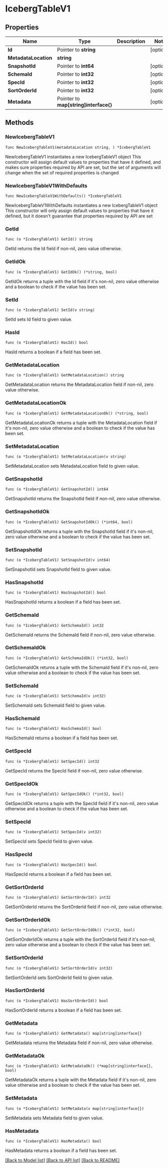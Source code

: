 # IcebergTableV1

## Properties

Name | Type | Description | Notes
------------ | ------------- | ------------- | -------------
**Id** | Pointer to **string** |  | [optional] 
**MetadataLocation** | **string** |  | 
**SnapshotId** | Pointer to **int64** |  | [optional] 
**SchemaId** | Pointer to **int32** |  | [optional] 
**SpecId** | Pointer to **int32** |  | [optional] 
**SortOrderId** | Pointer to **int32** |  | [optional] 
**Metadata** | Pointer to **map[string]interface{}** |  | [optional] 

## Methods

### NewIcebergTableV1

`func NewIcebergTableV1(metadataLocation string, ) *IcebergTableV1`

NewIcebergTableV1 instantiates a new IcebergTableV1 object
This constructor will assign default values to properties that have it defined,
and makes sure properties required by API are set, but the set of arguments
will change when the set of required properties is changed

### NewIcebergTableV1WithDefaults

`func NewIcebergTableV1WithDefaults() *IcebergTableV1`

NewIcebergTableV1WithDefaults instantiates a new IcebergTableV1 object
This constructor will only assign default values to properties that have it defined,
but it doesn't guarantee that properties required by API are set

### GetId

`func (o *IcebergTableV1) GetId() string`

GetId returns the Id field if non-nil, zero value otherwise.

### GetIdOk

`func (o *IcebergTableV1) GetIdOk() (*string, bool)`

GetIdOk returns a tuple with the Id field if it's non-nil, zero value otherwise
and a boolean to check if the value has been set.

### SetId

`func (o *IcebergTableV1) SetId(v string)`

SetId sets Id field to given value.

### HasId

`func (o *IcebergTableV1) HasId() bool`

HasId returns a boolean if a field has been set.

### GetMetadataLocation

`func (o *IcebergTableV1) GetMetadataLocation() string`

GetMetadataLocation returns the MetadataLocation field if non-nil, zero value otherwise.

### GetMetadataLocationOk

`func (o *IcebergTableV1) GetMetadataLocationOk() (*string, bool)`

GetMetadataLocationOk returns a tuple with the MetadataLocation field if it's non-nil, zero value otherwise
and a boolean to check if the value has been set.

### SetMetadataLocation

`func (o *IcebergTableV1) SetMetadataLocation(v string)`

SetMetadataLocation sets MetadataLocation field to given value.


### GetSnapshotId

`func (o *IcebergTableV1) GetSnapshotId() int64`

GetSnapshotId returns the SnapshotId field if non-nil, zero value otherwise.

### GetSnapshotIdOk

`func (o *IcebergTableV1) GetSnapshotIdOk() (*int64, bool)`

GetSnapshotIdOk returns a tuple with the SnapshotId field if it's non-nil, zero value otherwise
and a boolean to check if the value has been set.

### SetSnapshotId

`func (o *IcebergTableV1) SetSnapshotId(v int64)`

SetSnapshotId sets SnapshotId field to given value.

### HasSnapshotId

`func (o *IcebergTableV1) HasSnapshotId() bool`

HasSnapshotId returns a boolean if a field has been set.

### GetSchemaId

`func (o *IcebergTableV1) GetSchemaId() int32`

GetSchemaId returns the SchemaId field if non-nil, zero value otherwise.

### GetSchemaIdOk

`func (o *IcebergTableV1) GetSchemaIdOk() (*int32, bool)`

GetSchemaIdOk returns a tuple with the SchemaId field if it's non-nil, zero value otherwise
and a boolean to check if the value has been set.

### SetSchemaId

`func (o *IcebergTableV1) SetSchemaId(v int32)`

SetSchemaId sets SchemaId field to given value.

### HasSchemaId

`func (o *IcebergTableV1) HasSchemaId() bool`

HasSchemaId returns a boolean if a field has been set.

### GetSpecId

`func (o *IcebergTableV1) GetSpecId() int32`

GetSpecId returns the SpecId field if non-nil, zero value otherwise.

### GetSpecIdOk

`func (o *IcebergTableV1) GetSpecIdOk() (*int32, bool)`

GetSpecIdOk returns a tuple with the SpecId field if it's non-nil, zero value otherwise
and a boolean to check if the value has been set.

### SetSpecId

`func (o *IcebergTableV1) SetSpecId(v int32)`

SetSpecId sets SpecId field to given value.

### HasSpecId

`func (o *IcebergTableV1) HasSpecId() bool`

HasSpecId returns a boolean if a field has been set.

### GetSortOrderId

`func (o *IcebergTableV1) GetSortOrderId() int32`

GetSortOrderId returns the SortOrderId field if non-nil, zero value otherwise.

### GetSortOrderIdOk

`func (o *IcebergTableV1) GetSortOrderIdOk() (*int32, bool)`

GetSortOrderIdOk returns a tuple with the SortOrderId field if it's non-nil, zero value otherwise
and a boolean to check if the value has been set.

### SetSortOrderId

`func (o *IcebergTableV1) SetSortOrderId(v int32)`

SetSortOrderId sets SortOrderId field to given value.

### HasSortOrderId

`func (o *IcebergTableV1) HasSortOrderId() bool`

HasSortOrderId returns a boolean if a field has been set.

### GetMetadata

`func (o *IcebergTableV1) GetMetadata() map[string]interface{}`

GetMetadata returns the Metadata field if non-nil, zero value otherwise.

### GetMetadataOk

`func (o *IcebergTableV1) GetMetadataOk() (*map[string]interface{}, bool)`

GetMetadataOk returns a tuple with the Metadata field if it's non-nil, zero value otherwise
and a boolean to check if the value has been set.

### SetMetadata

`func (o *IcebergTableV1) SetMetadata(v map[string]interface{})`

SetMetadata sets Metadata field to given value.

### HasMetadata

`func (o *IcebergTableV1) HasMetadata() bool`

HasMetadata returns a boolean if a field has been set.


[[Back to Model list]](../README.md#documentation-for-models) [[Back to API list]](../README.md#documentation-for-api-endpoints) [[Back to README]](../README.md)


